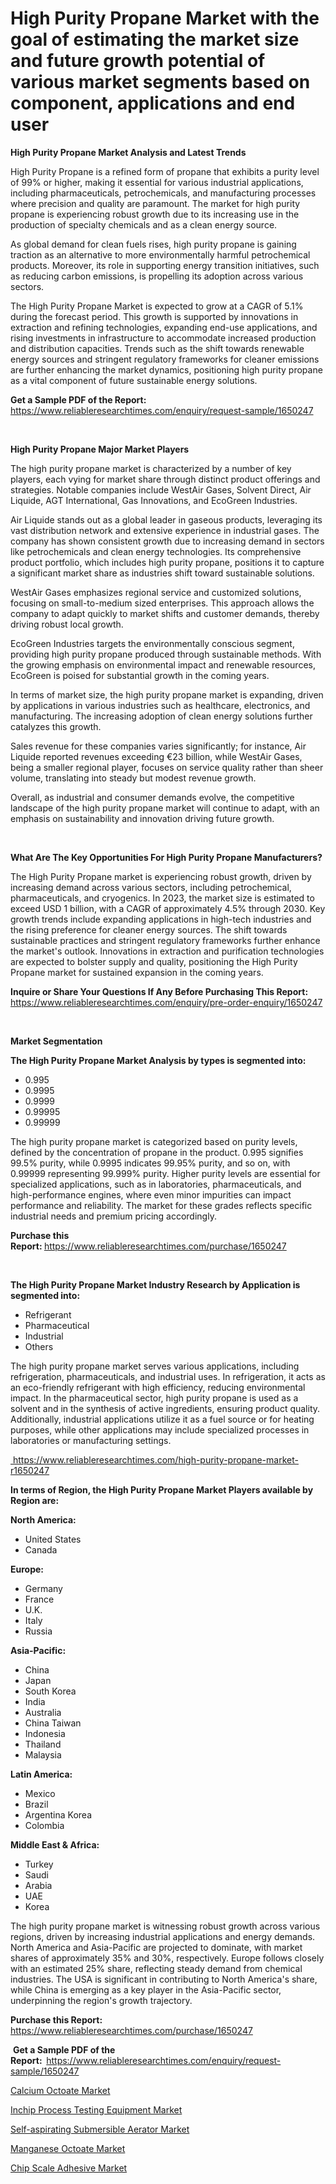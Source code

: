 <p><h1>High Purity Propane Market with the goal of estimating the market size and future growth potential of various market segments based on component, applications and end user</h1></p><p><strong>High Purity Propane Market Analysis and Latest Trends</strong></p>
<p><p>High Purity Propane is a refined form of propane that exhibits a purity level of 99% or higher, making it essential for various industrial applications, including pharmaceuticals, petrochemicals, and manufacturing processes where precision and quality are paramount. The market for high purity propane is experiencing robust growth due to its increasing use in the production of specialty chemicals and as a clean energy source. </p><p>As global demand for clean fuels rises, high purity propane is gaining traction as an alternative to more environmentally harmful petrochemical products. Moreover, its role in supporting energy transition initiatives, such as reducing carbon emissions, is propelling its adoption across various sectors. </p><p>The High Purity Propane Market is expected to grow at a CAGR of 5.1% during the forecast period. This growth is supported by innovations in extraction and refining technologies, expanding end-use applications, and rising investments in infrastructure to accommodate increased production and distribution capacities. Trends such as the shift towards renewable energy sources and stringent regulatory frameworks for cleaner emissions are further enhancing the market dynamics, positioning high purity propane as a vital component of future sustainable energy solutions.</p></p>
<p><strong>Get a Sample PDF of the Report:&nbsp;</strong> <a href="https://www.reliableresearchtimes.com/enquiry/request-sample/1650247?utm_campaign=2105&utm_medium=2&utm_source=Github&utm_content=ia&utm_term=30012025&utm_id=high-purity-propane">https://www.reliableresearchtimes.com/enquiry/request-sample/1650247</a></p>
<p>&nbsp;</p>
<p><strong>High Purity Propane Major Market Players</strong></p>
<p><p>The high purity propane market is characterized by a number of key players, each vying for market share through distinct product offerings and strategies. Notable companies include WestAir Gases, Solvent Direct, Air Liquide, AGT International, Gas Innovations, and EcoGreen Industries.</p><p>Air Liquide stands out as a global leader in gaseous products, leveraging its vast distribution network and extensive experience in industrial gases. The company has shown consistent growth due to increasing demand in sectors like petrochemicals and clean energy technologies. Its comprehensive product portfolio, which includes high purity propane, positions it to capture a significant market share as industries shift toward sustainable solutions.</p><p>WestAir Gases emphasizes regional service and customized solutions, focusing on small-to-medium sized enterprises. This approach allows the company to adapt quickly to market shifts and customer demands, thereby driving robust local growth. </p><p>EcoGreen Industries targets the environmentally conscious segment, providing high purity propane produced through sustainable methods. With the growing emphasis on environmental impact and renewable resources, EcoGreen is poised for substantial growth in the coming years.</p><p>In terms of market size, the high purity propane market is expanding, driven by applications in various industries such as healthcare, electronics, and manufacturing. The increasing adoption of clean energy solutions further catalyzes this growth.</p><p>Sales revenue for these companies varies significantly; for instance, Air Liquide reported revenues exceeding €23 billion, while WestAir Gases, being a smaller regional player, focuses on service quality rather than sheer volume, translating into steady but modest revenue growth.</p><p>Overall, as industrial and consumer demands evolve, the competitive landscape of the high purity propane market will continue to adapt, with an emphasis on sustainability and innovation driving future growth.</p></p>
<p>&nbsp;</p>
<p><strong>What Are The Key Opportunities For High Purity Propane Manufacturers?</strong></p>
<p><p>The High Purity Propane market is experiencing robust growth, driven by increasing demand across various sectors, including petrochemical, pharmaceuticals, and cryogenics. In 2023, the market size is estimated to exceed USD 1 billion, with a CAGR of approximately 4.5% through 2030. Key growth trends include expanding applications in high-tech industries and the rising preference for cleaner energy sources. The shift towards sustainable practices and stringent regulatory frameworks further enhance the market's outlook. Innovations in extraction and purification technologies are expected to bolster supply and quality, positioning the High Purity Propane market for sustained expansion in the coming years.</p></p>
<p><strong>Inquire or Share Your Questions If Any Before Purchasing This Report:</strong> <a href="https://www.reliableresearchtimes.com/enquiry/pre-order-enquiry/1650247?utm_campaign=2105&utm_medium=2&utm_source=Github&utm_content=ia&utm_term=30012025&utm_id=high-purity-propane">https://www.reliableresearchtimes.com/enquiry/pre-order-enquiry/1650247</a></p>
<p>&nbsp;</p>
<p><strong>Market Segmentation</strong></p>
<p><strong>The High Purity Propane Market Analysis by types is segmented into:</strong></p>
<p><ul><li>0.995</li><li>0.9995</li><li>0.9999</li><li>0.99995</li><li>0.99999</li></ul></p>
<p><p>The high purity propane market is categorized based on purity levels, defined by the concentration of propane in the product. 0.995 signifies 99.5% purity, while 0.9995 indicates 99.95% purity, and so on, with 0.99999 representing 99.999% purity. Higher purity levels are essential for specialized applications, such as in laboratories, pharmaceuticals, and high-performance engines, where even minor impurities can impact performance and reliability. The market for these grades reflects specific industrial needs and premium pricing accordingly.</p></p>
<p><strong>Purchase this Report:&nbsp;</strong><a href="https://www.reliableresearchtimes.com/purchase/1650247?utm_campaign=2105&utm_medium=2&utm_source=Github&utm_content=ia&utm_term=30012025&utm_id=high-purity-propane">https://www.reliableresearchtimes.com/purchase/1650247</a></p>
<p>&nbsp;</p>
<p><strong>The High Purity Propane Market Industry Research by Application is segmented into:</strong></p>
<p><ul><li>Refrigerant</li><li>Pharmaceutical</li><li>Industrial</li><li>Others</li></ul></p>
<p><p>The high purity propane market serves various applications, including refrigeration, pharmaceuticals, and industrial uses. In refrigeration, it acts as an eco-friendly refrigerant with high efficiency, reducing environmental impact. In the pharmaceutical sector, high purity propane is used as a solvent and in the synthesis of active ingredients, ensuring product quality. Additionally, industrial applications utilize it as a fuel source or for heating purposes, while other applications may include specialized processes in laboratories or manufacturing settings.</p></p>
<p><a href="https://www.reliableresearchtimes.com/high-purity-propane-market-r1650247?utm_campaign=2105&utm_medium=2&utm_source=Github&utm_content=ia&utm_term=30012025&utm_id=high-purity-propane">&nbsp;https://www.reliableresearchtimes.com/high-purity-propane-market-r1650247</a></p>
<p><strong>In terms of Region, the High Purity Propane Market Players available by Region are:</strong></p>
<p>
    <p> <strong> North America: </strong>
        <ul>
            <li>United States</li>
            <li>Canada</li>
        </ul>
        </p> 
    <p> <strong> Europe: </strong>
        <ul>
            <li>Germany</li>
            <li>France</li>
            <li>U.K.</li>
            <li>Italy</li>
            <li>Russia</li>
        </ul>
        </p> 
    <p> <strong> Asia-Pacific: </strong>
        <ul>
            <li>China</li>
            <li>Japan</li>
            <li>South Korea</li>
            <li>India</li>
            <li>Australia</li>
            <li>China Taiwan</li>
            <li>Indonesia</li>
            <li>Thailand</li>
            <li>Malaysia</li>
        </ul>
        </p> 
    <p> <strong> Latin America: </strong>
        <ul>
            <li>Mexico</li>
            <li>Brazil</li>
            <li>Argentina Korea</li>
            <li>Colombia</li>
        </ul>
        </p> 
    <p> <strong> Middle East & Africa: </strong>
        <ul>
            <li>Turkey</li>
            <li>Saudi</li>
            <li>Arabia</li>
            <li>UAE</li>
            <li>Korea</li>
        </ul>
    </p>
    </p>
<p><p>The high purity propane market is witnessing robust growth across various regions, driven by increasing industrial applications and energy demands. North America and Asia-Pacific are projected to dominate, with market shares of approximately 35% and 30%, respectively. Europe follows closely with an estimated 25% share, reflecting steady demand from chemical industries. The USA is significant in contributing to North America's share, while China is emerging as a key player in the Asia-Pacific sector, underpinning the region's growth trajectory.</p></p>
<p><strong>Purchase this Report: </strong><a href="https://www.reliableresearchtimes.com/purchase/1650247?utm_campaign=2105&utm_medium=2&utm_source=Github&utm_content=ia&utm_term=30012025&utm_id=high-purity-propane">https://www.reliableresearchtimes.com/purchase/1650247</a></p>
<p>&nbsp;<strong>Get a Sample PDF of the Report:&nbsp;&nbsp;</strong><a href="https://www.reliableresearchtimes.com/enquiry/request-sample/1650247?utm_campaign=2105&utm_medium=2&utm_source=Github&utm_content=ia&utm_term=30012025&utm_id=high-purity-propane">https://www.reliableresearchtimes.com/enquiry/request-sample/1650247</a></p>
<p><strong></strong></p>
<p><p><a href="https://github.com/anuellaruska/Market-Research-Report-List-1/blob/main/calcium-octoate-market.md?utm_campaign=2105&utm_medium=2&utm_source=Github&utm_content=ia&utm_term=30012025&utm_id=high-purity-propane">Calcium Octoate Market</a></p><p><a href="https://www.linkedin.com/pulse/analyzing-inchip-process-testing-equipment-market-size-revenue-vpmgf?utm_campaign=2105&utm_medium=2&utm_source=Github&utm_content=ia&utm_term=30012025&utm_id=high-purity-propane">Inchip Process Testing Equipment Market</a></p><p><a href="https://www.linkedin.com/pulse/revenue-demand-self-aspirating-submersible-aerator-market-projected-xp1fe?utm_campaign=2105&utm_medium=2&utm_source=Github&utm_content=ia&utm_term=30012025&utm_id=high-purity-propane">Self-aspirating Submersible Aerator Market</a></p><p><a href="https://github.com/tselahiara/Market-Research-Report-List-1/blob/main/manganese-octoate-market.md?utm_campaign=2105&utm_medium=2&utm_source=Github&utm_content=ia&utm_term=30012025&utm_id=high-purity-propane">Manganese Octoate Market</a></p><p><a href="https://www.linkedin.com/pulse/complete-analysis-chip-scale-adhesive-markets-size-share-hk9we?utm_campaign=2105&utm_medium=2&utm_source=Github&utm_content=ia&utm_term=30012025&utm_id=high-purity-propane">Chip Scale Adhesive Market</a></p></p>